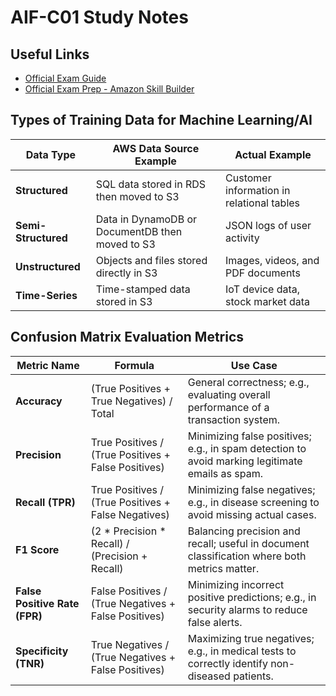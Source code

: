 # AIF-C01 Study Notes

## Useful Links
- [Official Exam Guide](https://d1.awsstatic.com/training-and-certification/docs-ai-practitioner/AWS-Certified-AI-Practitioner_Exam-Guide.pdf)
- [Official Exam Prep - Amazon Skill Builder](https://explore.skillbuilder.aws/learn/course/internal/view/elearning/19554/exam-prep-standard-course-aws-certified-ai-practitioner-aif-c01)

## Types of Training Data for Machine Learning/AI

| Data Type       | AWS Data Source Example                | Actual Example                           |
|-----------------|----------------------------------------|------------------------------------------|
| **Structured**  | SQL data stored in RDS then moved to S3| Customer information in relational tables|
| **Semi-Structured** | Data in DynamoDB or DocumentDB then moved to S3 | JSON logs of user activity           |
| **Unstructured**| Objects and files stored directly in S3| Images, videos, and PDF documents        |
| **Time-Series** | Time-stamped data stored in S3         | IoT device data, stock market data       |


## Confusion Matrix Evaluation Metrics

| Metric Name              | Formula                                                        | Use Case                                                                                      |
|--------------------------|----------------------------------------------------------------|-----------------------------------------------------------------------------------------------|
| **Accuracy**             | (True Positives + True Negatives) / Total                       | General correctness; e.g., evaluating overall performance of a transaction system.            |
| **Precision**            | True Positives / (True Positives + False Positives)             | Minimizing false positives; e.g., in spam detection to avoid marking legitimate emails as spam.|
| **Recall (TPR)**         | True Positives / (True Positives + False Negatives)             | Minimizing false negatives; e.g., in disease screening to avoid missing actual cases.         |
| **F1 Score**             | (2 * Precision * Recall) / (Precision + Recall)                 | Balancing precision and recall; useful in document classification where both metrics matter.  |
| **False Positive Rate (FPR)** | False Positives / (True Negatives + False Positives)        | Minimizing incorrect positive predictions; e.g., in security alarms to reduce false alerts.   |
| **Specificity (TNR)**    | True Negatives / (True Negatives + False Positives)             | Maximizing true negatives; e.g., in medical tests to correctly identify non-diseased patients.|
